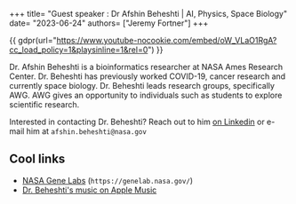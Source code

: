 +++
title= "Guest speaker : Dr Afshin Beheshti | AI, Physics, Space Biology"
date= "2023-06-24"
authors= ["Jeremy Fortner"]
+++

{{ gdpr(url="https://www.youtube-nocookie.com/embed/oW_VLaO1RgA?cc_load_policy=1&playsinline=1&rel=0") }}

Dr. Afshin Beheshti is a bioinformatics researcher at NASA Ames Research Center. Dr. Beheshti has previously worked COVID-19, cancer research and currently space biology. Dr. Beheshti leads research groups, specifically AWG. AWG gives an opportunity to individuals such as students to explore scientific research. 

Interested in contacting Dr. Beheshti? Reach out to him [on Linkedin](https://www.linkedin.com/in/afshinbeheshti/) or e-mail him at `afshin.beheshti@nasa.gov`

## Cool links
- [NASA Gene Labs](https://genelab.nasa.gov/) (`https://genelab.nasa.gov/`)
- [Dr. Beheshti's music on Apple Music](https://music.apple.com/us/artist/the-afrosheens/18108741)
